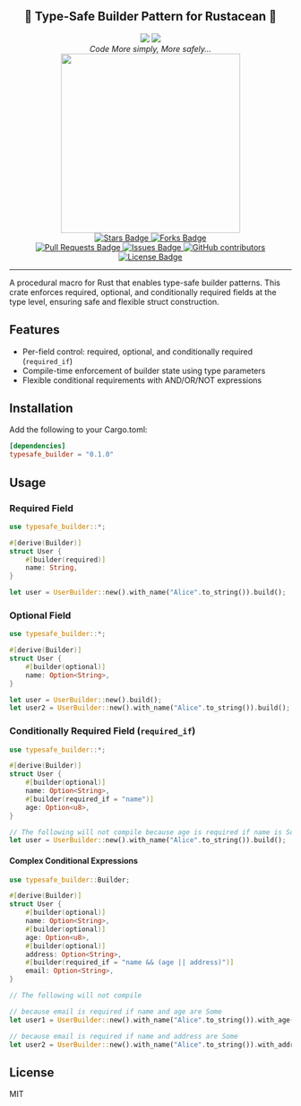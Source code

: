 <h2 align="center">🦀 Type-Safe Builder Pattern for Rustacean 🦀</h2>

<div align="center">
    <div>
        <img src="https://img.shields.io/crates/v/typesafe_builder.svg"/>
        <img src="https://img.shields.io/crates/d/typesafe_builder"/>
    </div>
    <i>Code More simply, More safely...</i>
    <br/>
    <img width=320 src="https://github.com/user-attachments/assets/b811fc5e-a63f-42a5-a4bd-4fba8f3b75bc">
    <br/>
    <div>
        <a href="https://github.com/tomoikey/typesafe_builder/stargazers">
            <img src="https://img.shields.io/github/stars/tomoikey/typesafe_builder" alt="Stars Badge"/>
        </a>
        <a href="https://github.com/tomoikey/typesafe_builder/network/members">
            <img src="https://img.shields.io/github/forks/tomoikey/typesafe_builder" alt="Forks Badge"/>
        </a>
    </div>
    <a href="https://github.com/tomoikey/typesafe_builder/pulls">
        <img src="https://img.shields.io/github/issues-pr/tomoikey/typesafe_builder" alt="Pull Requests Badge"/>
    </a>
    <a href="https://github.com/tomoikey/typesafe_builder/issues">
        <img src="https://img.shields.io/github/issues/tomoikey/typesafe_builder" alt="Issues Badge"/>
    </a>
    <a href="https://github.com/tomoikey/typesafe_builder/graphs/contributors">
        <img alt="GitHub contributors" src="https://img.shields.io/github/contributors/tomoikey/typesafe_builder?color=2b9348">
    </a>
    <a href="https://github.com/tomoikey/typesafe_builder/blob/main/LICENSE">
        <img src="https://img.shields.io/github/license/tomoikey/typesafe_builder?color=2b9348" alt="License Badge"/>
    </a>
</div>

---

A procedural macro for Rust that enables type-safe builder patterns. This crate enforces required, optional, and conditionally required fields at the type level, ensuring safe and flexible struct construction.

## Features
- Per-field control: required, optional, and conditionally required (`required_if`)
- Compile-time enforcement of builder state using type parameters
- Flexible conditional requirements with AND/OR/NOT expressions

## Installation
Add the following to your Cargo.toml:

```toml
[dependencies]
typesafe_builder = "0.1.0"
```

## Usage
### Required Field
```rust
use typesafe_builder::*;

#[derive(Builder)]
struct User {
    #[builder(required)]
    name: String,
}

let user = UserBuilder::new().with_name("Alice".to_string()).build();
```

### Optional Field
```rust
use typesafe_builder::*;

#[derive(Builder)]
struct User {
    #[builder(optional)]
    name: Option<String>,
}

let user = UserBuilder::new().build();
let user2 = UserBuilder::new().with_name("Alice".to_string()).build();
```

### Conditionally Required Field (`required_if`)
```rust
use typesafe_builder::*;

#[derive(Builder)]
struct User {
    #[builder(optional)]
    name: Option<String>,
    #[builder(required_if = "name")]
    age: Option<u8>,
}
```

```rust
// The following will not compile because age is required if name is Some:
let user = UserBuilder::new().with_name("Alice".to_string()).build();
```

#### Complex Conditional Expressions
```rust
use typesafe_builder::Builder;

#[derive(Builder)]
struct User {
    #[builder(optional)]
    name: Option<String>,
    #[builder(optional)]
    age: Option<u8>,
    #[builder(optional)]
    address: Option<String>,
    #[builder(required_if = "name && (age || address)")]
    email: Option<String>,
}
```

```rust
// The following will not compile

// because email is required if name and age are Some
let user1 = UserBuilder::new().with_name("Alice".to_string()).with_age(20).build();

// because email is required if name and address are Some
let user2 = UserBuilder::new().with_name("Alice".to_string()).with_address("123 Main St".to_string()).build();
```

## License
MIT
